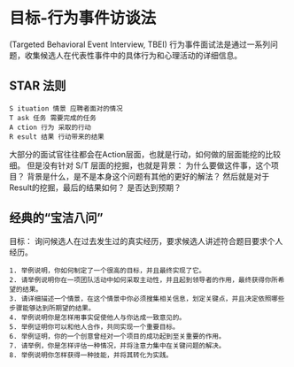 # 目标-行为事件访谈法

(Targeted Behavioral Event Interview, TBEI)
行为事件面试法是通过一系列问题，收集候选人在代表性事件中的具体行为和心理活动的详细信息。

## STAR 法则
```text
S ituation 情景 应聘者面对的情况
T ask 任务 需要完成的任务
A ction 行为 采取的行动
R esult 结果 行动带来的结果
```

大部分的面试官往往都会在Action层面，也就是行动，如何做的层面能挖的比较细。
但是没有针对 S/T 层面的挖掘，也就是背景：
为什么要做这件事，这个项目？
背景是什么，是不是本身这个问题有其他的更好的解法？ 
然后就是对于Result的挖掘，最后的结果如何？
是否达到预期？

## 经典的“宝洁八问”
目标： 询问候选人在过去发生过的真实经历，要求候选人讲述符合题目要求个人经历。

```text
1. 举例说明，你如何制定了一个很高的目标，并且最终实现了它。
2. 请举例说明你在一项团队活动中如何采取主动性，并且起到领导者的作用，最终获得你所希望的结果。
3. 请详细描述一个情景，在这个情景中你必须搜集相关信息，划定关键点，并且决定依照哪些步骤能够达到所期望的结果。
4. 举例说明你是怎样用事实促使他人与你达成一致意见的。
5. 举例证明你可以和他人合作，共同实现一个重要目标。
6. 举例证明，你的一个创意曾经对一个项目的成功起到至关重要的作用。
7. 请举例，你是怎样评估一种情况，并将注意力集中在关键问题的解决。
8. 举例说明你怎样获得一种技能，并将其转化为实践。
```
